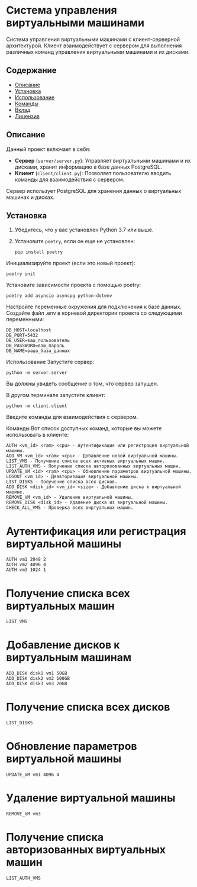# Система управления виртуальными машинами

Система управления виртуальными машинами с клиент-серверной архитектурой. Клиент взаимодействует с сервером для выполнения различных команд управления виртуальными машинами и их дисками.

## Содержание

- [Описание](#описание)
- [Установка](#установка)
- [Использование](#использование)
- [Команды](#команды)
- [Вклад](#вклад)
- [Лицензия](#лицензия)

## Описание

Данный проект включает в себя:
- **Сервер** (`server/server.py`): Управляет виртуальными машинами и их дисками, хранит информацию в базе данных PostgreSQL.
- **Клиент** (`client/client.py`): Позволяет пользователю вводить команды для взаимодействия с сервером.

Сервер использует PostgreSQL для хранения данных о виртуальных машинах и дисках.

## Установка

1. Убедитесь, что у вас установлен Python 3.7 или выше.

2. Установите `poetry`, если он еще не установлен:
   ```
   pip install poetry
   ```
Инициализируйте проект (если это новый проект):
```
poetry init
```
Установите зависимости проекта с помощью poetry:
```
poetry add asyncio asyncpg python-dotenv
```
Настройте переменные окружения для подключения к базе данных. Создайте файл .env в корневой директории проекта со следующими переменными:
```
DB_HOST=localhost
DB_PORT=5432
DB_USER=ваш_пользователь
DB_PASSWORD=ваш_пароль
DB_NAME=ваша_база_данных
```
Использование
Запустите сервер:
```
python -m server.server
```
Вы должны увидеть сообщение о том, что сервер запущен.

В другом терминале запустите клиент:
```
python -m client.client
```
Введите команды для взаимодействия с сервером.

Команды
Вот список доступных команд, которые вы можете использовать в клиенте:
```
AUTH <vm_id> <ram> <cpu> - Аутентификация или регистрация виртуальной машины.
ADD_VM <vm_id> <ram> <cpu> - Добавление новой виртуальной машины.
LIST_VMS - Получение списка всех активных виртуальных машин.
LIST_AUTH_VMS - Получение списка авторизованных виртуальных машин.
UPDATE_VM <id> <ram> <cpu> - Обновление параметров виртуальной машины.
LOGOUT <vm_id> - Деавторизация виртуальной машины.
LIST_DISKS - Получение списка всех дисков.
ADD_DISK <disk_id> <vm_id> <size> - Добавление диска к виртуальной машине.
REMOVE_VM <vm_id> - Удаление виртуальной машины.
REMOVE_DISK <disk_id> - Удаление диска из виртуальной машины.
CHECK_ALL_VMS - Проверка всех виртуальных машин.
```

# Аутентификация или регистрация виртуальной машины
```
AUTH vm1 2048 2
AUTH vm2 4096 4
AUTH vm3 1024 1
```
# Получение списка всех виртуальных машин
```
LIST_VMS
```
# Добавление дисков к виртуальным машинам
```
ADD_DISK disk1 vm1 50GB
ADD_DISK disk2 vm2 100GB
ADD_DISK disk3 vm3 20GB
```
# Получение списка всех дисков
```
LIST_DISKS
```
# Обновление параметров виртуальной машины
```
UPDATE_VM vm1 4096 4
```
# Удаление виртуальной машины
```
REMOVE_VM vm3
```
# Получение списка авторизованных виртуальных машин
```
LIST_AUTH_VMS
```
